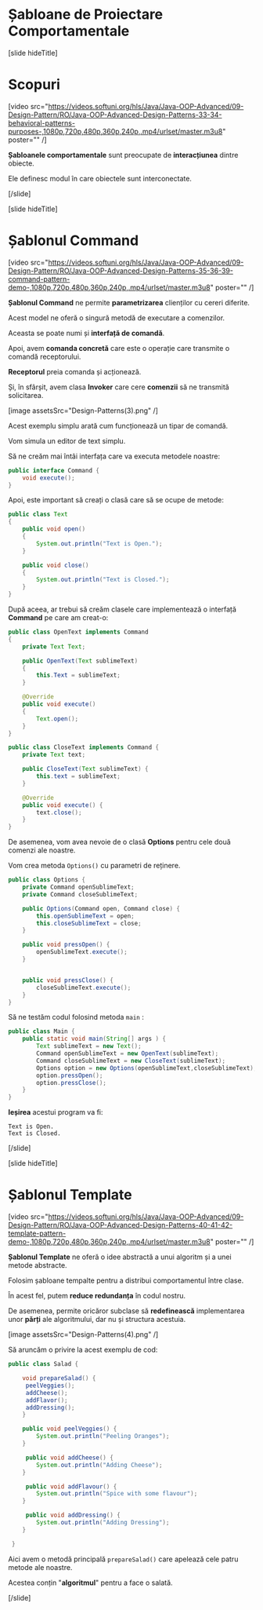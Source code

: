 # Șabloane de Proiectare Comportamentale

[slide hideTitle]

# Scopuri

[video src="https://videos.softuni.org/hls/Java/Java-OOP-Advanced/09-Design-Pattern/RO/Java-OOP-Advanced-Design-Patterns-33-34-behavioral-patterns-purposes-,1080p,720p,480p,360p,240p,.mp4/urlset/master.m3u8" poster="" /]

**Șabloanele comportamentale** sunt preocupate de **interacțiunea** dintre obiecte.

Ele definesc modul în care obiectele sunt interconectate.


[/slide]

[slide hideTitle]

# Șablonul Command

[video src="https://videos.softuni.org/hls/Java/Java-OOP-Advanced/09-Design-Pattern/RO/Java-OOP-Advanced-Design-Patterns-35-36-39-command-pattern-demo-,1080p,720p,480p,360p,240p,.mp4/urlset/master.m3u8" poster="" /]

**Șablonul Command** ne permite **parametrizarea** clienților cu cereri diferite.

Acest model ne oferă o singură metodă de executare a comenzilor.

Aceasta se poate numi și **interfață de comandă**.

Apoi, avem **comanda concretă** care este o operație care transmite o comandă receptorului.

**Receptorul** preia comanda și acționează.

Și, în sfârșit, avem clasa **Invoker** care cere **comenzii** să ne transmită solicitarea.

[image assetsSrc="Design-Patterns(3).png" /]

Acest exemplu simplu arată cum funcționează un tipar de comandă.

Vom simula un editor de text simplu.

Să ne creăm mai întâi interfața care va executa metodele noastre:

```java
public interface Command {
    void execute();
}
```

Apoi, este important să creați o clasă care să se ocupe de metode:

``` java
public class Text
{
    public void open()
    {
        System.out.println("Text is Open.");
    }

    public void close()
    {
        System.out.println("Text is Closed.");
    }
}
```

După aceea, ar trebui să creăm clasele care implementează o interfață **Command** pe care am creat-o:

``` java
public class OpenText implements Command
{
    private Text Text;

    public OpenText(Text sublimeText)
    {
        this.Text = sublimeText;
    }

    @Override
    public void execute()
    {
        Text.open();
    }
}
```

``` java
public class CloseText implements Command {
    private Text text;

    public CloseText(Text sublimeText) {
        this.text = sublimeText;
    }

    @Override
    public void execute() {
        text.close();
    }
}
```

De asemenea, vom avea nevoie de o clasă **Options** pentru cele două comenzi ale noastre.

Vom crea metoda `Options()` cu parametri de reținere.

``` java
public class Options {
    private Command openSublimeText;
    private Command closeSublimeText;

    public Options(Command open, Command close) {
        this.openSublimeText = open;
        this.closeSublimeText = close;
    }

    public void pressOpen() {
        openSublimeText.execute();
    }


    public void pressClose() {
        closeSublimeText.execute();
    }
}
```

Să ne testăm codul folosind metoda `main` :

``` java
public class Main {
    public static void main(String[] args ) {
        Text sublimeText = new Text();
        Command openSublimeText = new OpenText(sublimeText);
        Command closeSublimeText = new CloseText(sublimeText);
        Options option = new Options(openSublimeText,closeSublimeText);
        option.pressOpen();
        option.pressClose();
    }
}
```

**Ieșirea** acestui program va fi:

```
Text is Open.
Text is Closed.
```

[/slide]

[slide hideTitle]

# Șablonul Template

[video src="https://videos.softuni.org/hls/Java/Java-OOP-Advanced/09-Design-Pattern/RO/Java-OOP-Advanced-Design-Patterns-40-41-42-template-pattern-demo-,1080p,720p,480p,360p,240p,.mp4/urlset/master.m3u8" poster="" /]

**Șablonul Template** ne oferă o idee abstractă a unui algoritm și a unei metode abstracte.

Folosim șabloane tempalte pentru a distribui comportamentul între clase.

În acest fel, putem **reduce redundanța** în codul nostru.

De asemenea, permite oricăror subclase să **redefinească** implementarea unor **părți** ale algoritmului, dar nu și structura acestuia.

[image assetsSrc="Design-Patterns(4).png" /]

Să aruncăm o privire la acest exemplu de cod:

``` java
public class Salad {

    void prepareSalad() {
     peelVeggies();
     addCheese();
     addFlavor();
     addDressing();
    }

    public void peelVeggies() {
        System.out.println("Peeling Oranges");
    }

     public void addCheese() {
        System.out.println("Adding Cheese");
    }

     public void addFlavour() {
        System.out.println("Spice with some flavour");
    }

     public void addDressing() {
        System.out.println("Adding Dressing");
    }

 }
```
Aici avem o metodă principală  `prepareSalad()` care apelează cele patru metode ale noastre.

Acestea conțin "**algoritmul**" pentru a face o salată.


[/slide]
